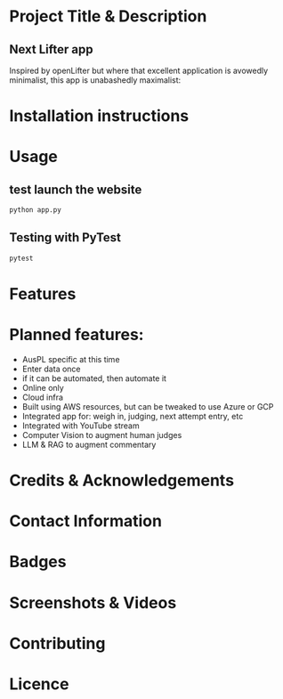 # Project Title & Description

## Next Lifter app
Inspired by openLifter but where that excellent application is avowedly 
minimalist, this app is unabashedly maximalist:


# Installation instructions


# Usage
## test launch the website

```bash
python app.py
```

## Testing with PyTest

```bash
pytest
```


# Features

# Planned features:
- AusPL specific at this time
- Enter data once
- if it can be automated, then automate it
- Online only
- Cloud infra
- Built using AWS resources, but can be tweaked to use Azure or GCP
- Integrated app for: weigh in, judging, next attempt entry, etc
- Integrated with YouTube stream
- Computer Vision to augment human judges 
- LLM & RAG to augment commentary


# Credits & Acknowledgements


# Contact Information


# Badges


# Screenshots & Videos


# Contributing


# Licence


